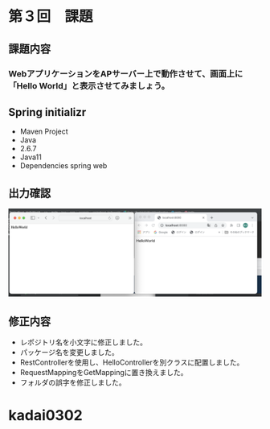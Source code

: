 # 第３回　課題
## 課題内容
### WebアプリケーションをAPサーバー上で動作させて、画面上に「Hello World」と表示させてみましょう。
## Spring initializr
- Maven Project
- Java
- 2.6.7
- Java11
- Dependencies spring web
## 出力確認
![](BrowserCheck/screenshot.png)

## 修正内容
- レポジトリ名を小文字に修正しました。
- パッケージ名を変更しました。
- RestControllerを使用し、HelloControllerを別クラスに配置しました。
- RequestMappingをGetMappingに置き換えました。
- フォルダの誤字を修正しました。
# kadai0302
